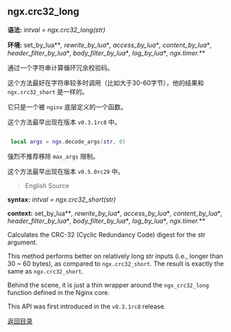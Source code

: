 ngx.crc32_long
---------------
**语法:** *intval = ngx.crc32_long(str)*

**环境:** set_by_lua*\**, rewrite_by_lua*\**, access_by_lua*\**, content_by_lua*\**, header_filter_by_lua*\**, body_filter_by_lua*\**, log_by_lua*\**, ngx.timer.*\**

通过一个字符串计算循环冗余校验码。

这个方法最好在字符串较多时调用（比如大于30-60字节），他的结果和 `ngx.crc32_short` 是一样的。

它只是一个被 `nginx` 底层定义的一个函数。<!-- todo 第一版翻译，待调调 -->

这个方法最早出现在版本 `v0.3.1rc8` 中。

```lua

 local args = ngx.decode_args(str, 0)
```

强烈不推荐移除 `max_args` 限制。

这个方法最早出现在版本 `v0.5.0rc29` 中。


> English Source

**syntax:** *intval = ngx.crc32_short(str)*

**context:** set_by_lua*\**, rewrite_by_lua*\**, access_by_lua*\**, content_by_lua*\**, header_filter_by_lua*\**, body_filter_by_lua*\**, log_by_lua*\**, ngx.timer.*\**

Calculates the CRC-32 (Cyclic Redundancy Code) digest for the str argument.

This method performs better on relatively long str inputs (i.e., longer than 30 ~ 60 bytes), as compared to `ngx.crc32_short`. The result is exactly the same as `ngx.crc32_short`.

Behind the scene, it is just a thin wrapper around the `ngx_crc32_long` function defined in the Nginx core.

This API was first introduced in the `v0.3.1rc8` release.

[返回目录](#nginx-api-for-lua)
